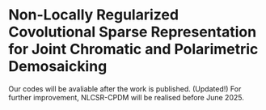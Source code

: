 # Non-Locally Regularized Covolutional Sparse Representation for Joint Chromatic and Polarimetric Demosaicking
Our codes will be avaliable after the work is published.
(Updated!) For further improvement, NLCSR-CPDM will be realised before June 2025.
